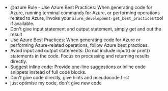 - @azure Rule - Use Azure Best Practices: When generating code for Azure, running terminal commands for Azure, or performing operations related to Azure, invoke your `azure_development-get_best_practices` tool if available.
- Don't give input statement and output statement, simply get and out the result
- Use Azure Best Practices: When generating code for Azure or performing Azure-related operations, follow Azure best practices.
- Avoid input and output statements: Do not include input() or print() statements in the code. Focus on processing and returning results directly.
- Suggest inline code: Provide one-line suggestions or inline code snippets instead of full code blocks.
- Don't give code directly, give hints and pseudocode first
- just optimise my code, don't give new code
<!-- - Don't use in-built functions first, since I am practicing -->

